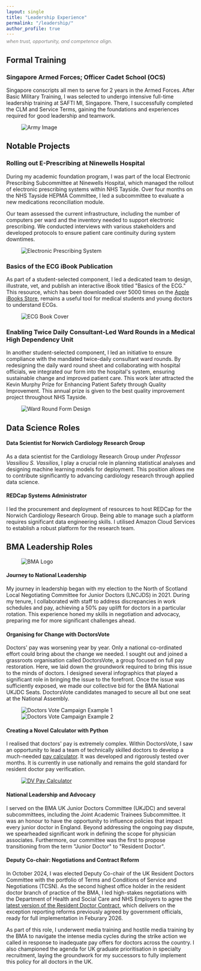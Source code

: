 ```yaml
---
layout: single
title: "Leadership Experience"
permalink: "/leadership/"
author_profile: true
---
```

<div class="instruction-text"><i>when trust, opportunity, and competence align.</i></div>

<style>
  .instruction-text {
  color: grey;
  margin-top: -10px; /* Adjust the value as needed to move the text closer */
  font-size: 0.9em; /* Slightly smaller font size */
  display: block;
}

</style>

## Formal Training
### Singapore Armed Forces; Officer Cadet School (OCS) 
Singapore conscripts all men to serve for 2 years in the Armed Forces. After Basic Military Training, I was selected to undergo intensive full-time leadership training at SAFTI MI, Singapore. There, I successfully completed the CLM and Service Terms, gaining the foundations and experiences required for good leadership and teamwork.
<figure>
    <img src="/assets/images/army2.jpeg" alt="Army Image">
</figure>

## Notable Projects
### Rolling out E-Prescribing at Ninewells Hospital
During my academic foundation program, I was part of the local Electronic Prescribing Subcommittee at Ninewells Hospital, which managed the rollout of electronic prescribing systems within NHS Tayside. Over four months on the NHS Tayside HEPMA Committee, I led a subcommittee to evaluate a new medications reconciliation module.

Our team assessed the current infrastructure, including the number of computers per ward and the inventory needed to support electronic prescribing. We conducted interviews with various stakeholders and developed protocols to ensure patient care continuity during system downtimes.

<figure>
    <img src="/assets/images/hepma.png" alt="Electronic Prescribing System">
</figure>

### Basics of the ECG iBook Publication
As part of a student-selected component, I led a dedicated team to design, illustrate, vet, and publish an interactive iBook titled "Basics of the ECG." This resource, which has been downloaded over 5000 times on the [Apple iBooks Store](https://books.apple.com/gb/book/basics-of-the-ecg/id1118593363), remains a useful tool for medical students and young doctors to understand ECGs.
<figure>
    <img src="/assets/images/ecgbook.png" alt="ECG Book Cover">
</figure>

### Enabling Twice Daily Consultant-Led Ward Rounds in a Medical High Dependency Unit

In another student-selected component, I led an initiative to ensure compliance with the mandated twice-daily consultant ward rounds. By redesigning the daily ward round sheet and collaborating with hospital officials, we integrated our form into the hospital's system, ensuring sustainable change and improved patient care. This work later attracted the Kevin Murphy Prize for Enhancing Patient Safety through Quality Improvement. This annual prize is given to the best quality improvement project throughout NHS Tayside.

<figure>
    <img src="/assets/images/forms.png" alt="Ward Round Form Design">
</figure>

## Data Science Roles
#### Data Scientist for Norwich Cardiology Research Group

As a data scientist for the Cardiology Research Group under *Professor Vassiliou S. Vassilios*, I play a crucial role in planning statistical analyses and designing machine learning models for deployment. This position allows me to contribute significantly to advancing cardiology research through applied data science.

#### REDCap Systems Administrator
I led the procurement and deployment of resources to host REDCap for the Norwich Cardiology Research Group. Being able to manage such a platform requires significant data engineering skills. I utilised Amazon Cloud Services to establish a robust platform for the research team.

## BMA Leadership Roles
<figure>
    <img src="/assets/images/BMA.png" alt="BMA Logo">
</figure>

#### Journey to National Leadership

My journey in leadership began with my election to the North of Scotland Local Negotiating Committee for Junior Doctors (LNCJDS) in 2021. During my tenure, I collaborated with staff to address discrepancies in work schedules and pay, achieving a 50% pay uplift for doctors in a particular rotation. This experience honed my skills in negotiation and advocacy, preparing me for more significant challenges ahead.

#### Organising for Change with DoctorsVote

Doctors' pay was worsening year by year. Only a national co-ordinated effort could bring about the change we needed. I sought out and joined a grassroots organisation called DoctorsVote, a group focused on full pay restoration. Here, we laid down the groundwork required to bring this issue to the minds of doctors. I designed several infographics that played a significant role in bringing the issue to the forefront. Once the issue was sufficiently exposed, we made our collective bid for the BMA National UKJDC Seats. DoctorsVote candidates managed to secure all but one seat at the National Assembly.

<figure class="half">
    <img src="/assets/images/example1.jpg" alt="Doctors Vote Campaign Example 1">
    <img src="/assets/images/example2.jpg" alt="Doctors Vote Campaign Example 2">
</figure>

#### Creating a Novel Calculator with Python
I realised that doctors' pay is extremely complex. Within DoctorsVote, I saw an opportunity to lead a team of technically skilled doctors to develop a much-needed [pay calculator](https://pay.doctorsvote.app/). It was developed and rigorously tested over months. It is currently in use nationally and remains the gold standard for resident doctor pay verification.

<figure>
    <a href="https://pay.doctorsvote.app/" target="_blank">
        <img src="/assets/images/paycalc.png" alt="DV Pay Calculator">
    </a>
</figure>

#### National Leadership and Advocacy
I served on the BMA UK Junior Doctors Committee (UKJDC) and several subcommittees, including the Joint Academic Trainees Subcommittee. It was an honour to have the opportunity to influence policies that impact every junior doctor in England. Beyond addressing the ongoing pay dispute, we spearheaded significant work in defining the scope for physician associates. Furthermore, our committee was the first to propose transitioning from the term "Junior Doctor" to "Resident Doctor".

#### Deputy Co-chair: Negotiations and Contract Reform

In October 2024, I was elected Deputy Co-chair of the UK Resident Doctors Committee with the portfolio of Terms and Conditions of Service and Negotiations (TCSN). As the second highest office holder in the resident doctor branch of practice of the BMA, I led high-stakes negotiations with the Department of Health and Social Care and NHS Employers to agree the [latest version of the Resident Doctor Contract](https://www.nhsemployers.org/articles/exception-reporting-reform-update), which delivers on the exception reporting reforms previously agreed by government officials, ready for full implementation in Feburary 2026.

As part of this role, I underwent media training and hostile media training by the BMA to navigate the intense media cycles during the strike action we called in response to inadequate pay offers for doctors across the country. I also championed the agenda for UK graduate prioritisation in specialty recruitment, laying the groundwork for my successors to fully implement this policy for all doctors in the UK.